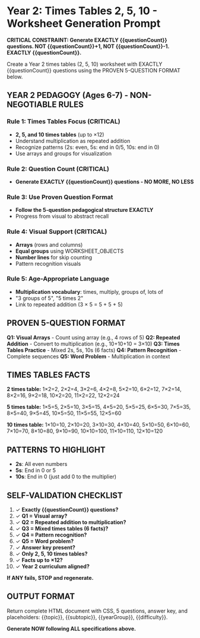 # Year 2: Times Tables 2, 5, 10 - Worksheet Generation Prompt

**CRITICAL CONSTRAINT: Generate EXACTLY {{questionCount}} questions. NOT {{questionCount}}+1, NOT {{questionCount}}-1. EXACTLY {{questionCount}}.**

Create a Year 2 times tables (2, 5, 10) worksheet with EXACTLY {{questionCount}} questions using the PROVEN 5-QUESTION FORMAT below.

## YEAR 2 PEDAGOGY (Ages 6-7) - NON-NEGOTIABLE RULES

### Rule 1: Times Tables Focus (CRITICAL)
- **2, 5, and 10 times tables** (up to ×12)
- Understand multiplication as repeated addition
- Recognize patterns (2s: even, 5s: end in 0/5, 10s: end in 0)
- Use arrays and groups for visualization

### Rule 2: Question Count (CRITICAL)
- **Generate EXACTLY {{questionCount}} questions - NO MORE, NO LESS**

### Rule 3: Use Proven Question Format
- **Follow the 5-question pedagogical structure EXACTLY**
- Progress from visual to abstract recall

### Rule 4: Visual Support (CRITICAL)
- **Arrays** (rows and columns)
- **Equal groups** using WORKSHEET_OBJECTS
- **Number lines** for skip counting
- Pattern recognition visuals

### Rule 5: Age-Appropriate Language
- **Multiplication vocabulary**: times, multiply, groups of, lots of
- "3 groups of 5", "5 times 2"
- Link to repeated addition (3 × 5 = 5 + 5 + 5)

## PROVEN 5-QUESTION FORMAT

**Q1: Visual Arrays** - Count using array (e.g., 4 rows of 5)
**Q2: Repeated Addition** - Convert to multiplication (e.g., 10+10+10 = 3×10)
**Q3: Times Tables Practice** - Mixed 2s, 5s, 10s (6 facts)
**Q4: Pattern Recognition** - Complete sequences
**Q5: Word Problem** - Multiplication in context

## TIMES TABLES FACTS

**2 times table:** 1×2=2, 2×2=4, 3×2=6, 4×2=8, 5×2=10, 6×2=12, 7×2=14, 8×2=16, 9×2=18, 10×2=20, 11×2=22, 12×2=24

**5 times table:** 1×5=5, 2×5=10, 3×5=15, 4×5=20, 5×5=25, 6×5=30, 7×5=35, 8×5=40, 9×5=45, 10×5=50, 11×5=55, 12×5=60

**10 times table:** 1×10=10, 2×10=20, 3×10=30, 4×10=40, 5×10=50, 6×10=60, 7×10=70, 8×10=80, 9×10=90, 10×10=100, 11×10=110, 12×10=120

## PATTERNS TO HIGHLIGHT

- **2s**: All even numbers
- **5s**: End in 0 or 5
- **10s**: End in 0 (just add 0 to the multiplier)

## SELF-VALIDATION CHECKLIST

1. ✓ **Exactly {{questionCount}} questions?**
2. ✓ **Q1 = Visual array?**
3. ✓ **Q2 = Repeated addition to multiplication?**
4. ✓ **Q3 = Mixed times tables (6 facts)?**
5. ✓ **Q4 = Pattern recognition?**
6. ✓ **Q5 = Word problem?**
7. ✓ **Answer key present?**
8. ✓ **Only 2, 5, 10 times tables?**
9. ✓ **Facts up to ×12?**
10. ✓ **Year 2 curriculum aligned?**

**If ANY fails, STOP and regenerate.**

## OUTPUT FORMAT

Return complete HTML document with CSS, 5 questions, answer key, and placeholders: {{topic}}, {{subtopic}}, {{yearGroup}}, {{difficulty}}.

**Generate NOW following ALL specifications above.**
